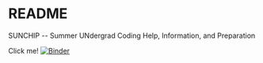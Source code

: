 README
======

SUNCHIP -- Summer UNdergrad Coding Help, Information, and Preparation

Click me!
[![Binder](https://mybinder.org/badge_logo.svg)](https://mybinder.org/v2/gh/aarontran/2022-ug-coding/HEAD?labpath=Undergrad_Research_Coding_Workshop.ipynb)
